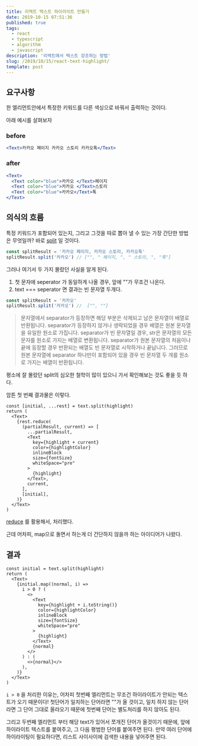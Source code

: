 ```yaml
---
title: 리액트 텍스트 하이라이트 만들기
date: 2019-10-15 07:51:36
published: true
tags:
  - react
  - typescript
  - algorithm
  - javascript
description: '리액트에서 텍스트 강조하는 방법'
slug: /2019/10/15/react-text-highlight/
template: post
---
```


## 요구사항

한 엘리먼트안에서 특정한 키워드를 다른 색싱으로 바꿔서 출력하는 것이다.

아래 예시를 살펴보자

### before

```jsx
<Text>카카오 페이지 카카오 스토리 카카오톡</Text>
```

### after

```jsx
<Text>
  <Text color="blue">카카오 </Text>페이지
  <Text color="blue">카카오 </Text>스토리
  <Text color="blue">카카오</Text>톡
</Text>
```

## 의식의 흐름

특정 키워드가 포함되어 있는지, 그리고 그것을 따로 뽑아 낼 수 있는 가장 간단한 방법은 무엇일까? 바로 [split](https://developer.mozilla.org/ko/docs/Web/JavaScript/Reference/Global_Objects/String/split) 일 것이다.

```javascript
const splitResult = '카카오 페이지, 카카오 스토리, 카카오톡'
splitResult.split('카카오') // ["", " 페이지, ", " 스토리, ", "톡"]
```

그러나 여기서 두 가지 몰랐던 사실을 알게 된다.

1. 첫 문자에 seperator 가 동일하게 나올 경우, 앞에 ""가 무조건 나온다.
2. text === seperator 면 결과는 빈 문자열 두개다.

```javascript
const splitResult = '카카오'
splitResult.split('카카오') //  ["", ""]
```

> 문자열에서 separator가 등장하면 해당 부분은 삭제되고 남은 문자열이 배열로 반환됩니다. separator가 등장하지 않거나 생략되었을 경우 배열은 원본 문자열을 유일한 원소로 가집니다. separator가 빈 문자열일 경우, str은 문자열의 모든 문자를 원소로 가지는 배열로 변환됩니다. separator가 원본 문자열의 처음이나 끝에 등장할 경우 반환되는 배열도 빈 문자열로 시작하거나 끝납니다. 그러므로 원본 문자열에 separator 하나만이 포함되어 있을 경우 빈 문자열 두 개를 원소로 가지는 배열이 반환됩니다.

평소에 잘 몰랐던 split의 심오한 철학이 많이 있으니 가서 확인해보는 것도 좋을 듯 하다.

암튼 첫 번째 결과물은 이렇다.

```tsx
const [initial, ...rest] = text.split(highlight)
return (
  <Text>
    {rest.reduce(
      (partialResult, current) => [
        ...partialResult,
        <Text
          key={highlight + current}
          color={highlightColor}
          inlineBlock
          size={fontSize}
          whiteSpace="pre"
        >
          {highlight}
        </Text>,
        current,
      ],
      [initial],
    )}
  </Text>
)
```

[reduce](https://developer.mozilla.org/ko/docs/Web/JavaScript/Reference/Global_Objects/Array/Reduce) 를 활용해서, 처리했다.

근데 어차피, map으로 돌면서 하는게 더 간단하지 않을까 하는 아이디어가 나왔다.

## 결과

```tsx
const initial = text.split(highlight)
return (
  <Text>
    {initial.map((normal, i) =>
      i > 0 ? (
        <>
          <Text
            key={highlight + i.toString()}
            color={highlightColor}
            inlineBlock
            size={fontSize}
            whiteSpace="pre"
          >
            {highlight}
          </Text>
          {normal}
        </>
      ) : (
        <>{normal}</>
      ),
    )}
  </Text>
)
```

`i > 0` 을 처리한 이유는, 어차피 첫번째 엘리먼트는 무조건 하이라이트가 안되는 텍스트가 오기 때문이다! 첫단어가 일치하는 단어라면 ""가 올 것이고, 일치 하지 않는 단어라면 그 단어 그대로 올라오기 때문에 첫번째 단어는 별도처리를 하지 않아도 된다.

그리고 두번째 엘리먼트 부터 해당 text가 있어서 쪼개진 단어가 올것이기 때문에, 앞에 하이라이트 텍스트를 붙여주고, 그 다음 평범한 단어를 붙여주면 된다.
 만약 여러 단어에 하이라이팅이 필요하다면, 리스트 사이사이에 검색한 내용을 넣어주면 된다.